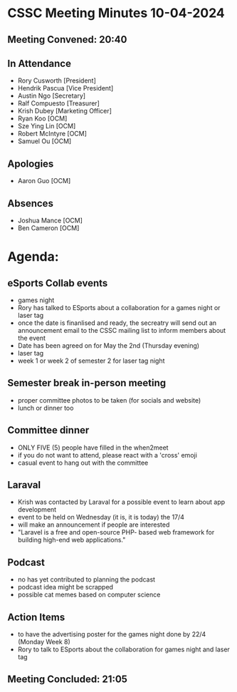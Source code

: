 # CSSC Meeting Minutes 10-04-2024

## Meeting Convened: 20:40

## In Attendance
- Rory Cusworth [President]
- Hendrik Pascua [Vice President]
- Austin Ngo [Secretary]
- Ralf Compuesto [Treasurer]
- Krish Dubey [Marketing Officer]
- Ryan Koo [OCM]
- Sze Ying Lin [OCM]
- Robert McIntyre [OCM]
- Samuel Ou [OCM]

## Apologies
- Aaron Guo [OCM]

## Absences
- Joshua Mance [OCM]
- Ben Cameron [OCM]

# Agenda:

## eSports Collab events
- games night
- Rory has talked to ESports about a collaboration for a games night or laser tag
- once the date is finanlised and ready, the secreatry will send out an announcement email to the CSSC mailing list to inform members about the event
- Date has been agreed on for May the 2nd (Thursday evening)
- laser tag
- week 1 or week 2 of semester 2 for laser tag night

## Semester break in-person meeting
- proper committee photos to be taken (for socials and website)
- lunch or dinner too

## Committee dinner
- ONLY FIVE (5) people have filled in the when2meet
- if you do not want to attend, please react with a 'cross' emoji
- casual event to hang out with the committee

## Laraval
- Krish was contacted by Laraval for a possible event to learn about app development
- event to be held on Wednesday (it is, it is today) the 17/4
- will make an announcement if people are interested
- "Laravel is a free and open-source PHP- based web framework for building high-end web applications."

## Podcast
- no has yet contributed to planning the podcast
- podcast idea might be scrapped
- possible cat memes based on computer science 

## Action Items
- to have the advertising poster for the games night done by 22/4 (Monday Week 8)
- Rory to talk to ESports about the collaboration for games night and laser tag

## Meeting Concluded: 21:05